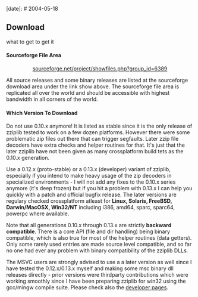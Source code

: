 [date]: # 2004-05-18

## Download 
what to get to get it

#### Sourceforge File Area

<center>
<a href="http://sourceforge.net/project/showfiles.php?group_id=6389">
                sourceforge.net/project/showfiles.php?group_id=6389 </a>
</center>

All source releases and some binary releases are listed at the
sourceforge download area under the link show above. The sourceforge
file area is replicated all over the world and should be accessible
with highest bandwidth in all corners of the world.

#### Which Version To Download 

Do not use 0.10.x anymore! It is listed as stable since it is the
only release of zziplib tested to work on a few dozen platforms.
However there were some problematic zip files out there that can
trigger segfaults. Later zzip file decoders have extra checks and
helper routines for that. It's just that the later zziplib have not
been given as many crossplatform build tets as the 0.10.x generation.

Use a 0.12.x (proto-stable) or a 0.13.x (developer) variant of 
zziplib, especially if you intend to make heavy usage of the zip
decoders in specialized environments - I will not add any fixes to
the 0.10.x series anymore (it's deep frozen) but if you hit a 
problem with 0.13.x I can help you quickly with a patch and official
bugfix release. The later versions are regulary checked crossplatform
atleast for **Linux, Solaris, FreeBSD, Darwin/MacOSX, Win32/NT** 
including i386, amd64, sparc, sparc64, powerpc where available.

Note that all generations 0.10.x through 0.13.x are strictly
**backward compatible**. There is a core API (file and dir
handling) being binary compatible, which is also true for most
of the helper routines (data getters). Only some rarely used
entries are made source level compatible, and so far no one had 
ever any problem with binary compatibility of the zziplib DLLs.

The MSVC users are strongly advised to use a a later version as
well since I have tested the 0.12.x/0.13.x myself and making
some msc binary dll releases directly - prior versions were 
thirdparty contributions which were working smoothly since I have 
been preparing zziplib for win32 using the gcc/mingw compile suite.
Please check also the [developer pages](developer.html).

